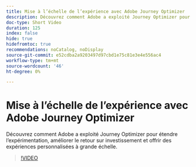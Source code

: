 ```yaml
---
title: Mise à l’échelle de l’expérience avec Adobe Journey Optimizer
description: Découvrez comment Adobe a exploité Journey Optimizer pour étendre l’expérimentation, améliorer le retour sur investissement et offrir des expériences personnalisées à grande échelle.
doc-type: Short Video
duration: 125
index: false
hide: true
hidefromtoc: true
recommendations: noCatalog, noDisplay
source-git-commit: e52cdba2a9203497d97cbd1e75c81e3e4e556ac4
workflow-type: tm+mt
source-wordcount: '46'
ht-degree: 0%

---
```



# Mise à l’échelle de l’expérience avec Adobe Journey Optimizer

Découvrez comment Adobe a exploité Journey Optimizer pour étendre l’expérimentation, améliorer le retour sur investissement et offrir des expériences personnalisées à grande échelle.

<!-- 72_S531_3442531_124_scaling-experimentation-with-adobe-journey-optimizer -->
>[!VIDEO](https://video.tv.adobe.com/v/3458240/?learn=on&enablevpops=true)
